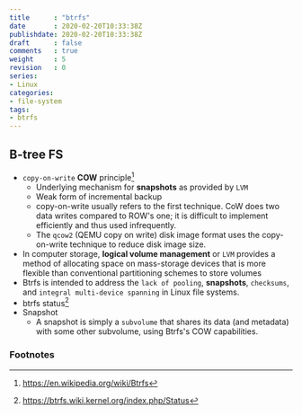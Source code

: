 ```yaml
---
title      : "btrfs"
date       : 2020-02-20T10:33:38Z
publishdate: 2020-02-20T10:33:38Z
draft      : false
comments   : true
weight     : 5
revision   : 0
series:
- Linux
categories:
- file-system
tags:
- btrfs
---
```


## B-tree FS

* `copy-on-write` **COW** principle[^1]
  * Underlying mechanism for **snapshots** as provided by `LVM`
  * Weak form of incremental backup
  * copy-on-write usually refers to the first technique. CoW does two data writes compared to ROW's one; it is difficult to implement efficiently and thus used infrequently.
  * The `qcow2` (QEMU copy on write) disk image format uses the copy-on-write technique to reduce disk image size.
* In computer storage, **logical volume management** or `LVM` provides a method of allocating space on mass-storage devices that is more flexible than conventional partitioning schemes to store volumes
* Btrfs is intended to address the `lack of pooling`, **snapshots**, `checksums`, and `integral multi-device spanning` in Linux file systems.
* btrfs status[^2]
* Snapshot
  * A snapshot is simply a `subvolume` that shares its data (and metadata) with some other subvolume, using Btrfs's COW capabilities.



### Footnotes

[^1]: https://en.wikipedia.org/wiki/Btrfs
[^2]: https://btrfs.wiki.kernel.org/index.php/Status
